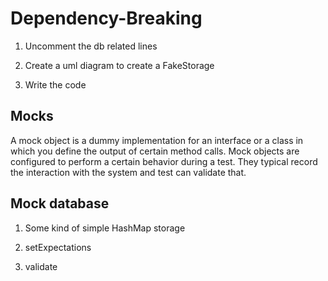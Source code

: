 # Dependency-Breaking

1. Uncomment the db related lines

2. Create a uml diagram to create a FakeStorage

3. Write the code

## Mocks

A mock object is a dummy implementation for an interface or a class in which you define the output of certain method calls. Mock objects are configured to perform a certain behavior during a test. They typical record the interaction with the system and test can validate that.



## Mock database

1. Some kind of simple HashMap storage

2. setExpectations

3. validate


